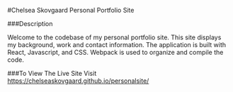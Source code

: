 #Chelsea Skovgaard Personal Portfolio Site

###Description

Welcome to the codebase of my personal portfolio site. This site displays my background, work and contact information.
The application is built with React, Javascript, and CSS. Webpack is used to organize and compile the code. 

###To View The Live Site
Visit https://chelseaskovgaard.github.io/personalsite/
